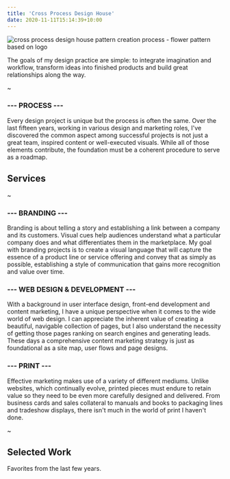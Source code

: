 ```yaml
---
title: 'Cross Process Design House'
date: 2020-11-11T15:14:39+10:00
---
```


![cross process design house pattern creation process - flower pattern based on logo](/images/cross-process-design-house-brand-pattern.png "cross process pattern")

The goals of my design practice are simple: to integrate imagination and workflow, transform ideas into finished products and build great relationships along the way.

~

### --- PROCESS ---

Every design project is unique but the process is often the same. Over the last fifteen years, working in various design and marketing roles, I've discovered the common aspect among successful projects is not just a great team, inspired content or well-executed visuals. While all of those elements contribute, the foundation must be a coherent procedure to serve as a roadmap. 

## Services

~

### --- BRANDING ---

Branding is about telling a story and establishing a link between a company and its customers. Visual cues help audiences understand what a particular company does and what differentiates them in the marketplace. My goal with branding projects is to create a visual language that will capture the essence of a product line or service offering and convey that as simply as possible, establishing a style of communication that gains more recognition and value over time.

### --- WEB DESIGN & DEVELOPMENT ---

With a background in user interface design, front-end development and content marketing, I have a unique perspective when it comes to the wide world of web design. I can appreciate the inherent value of creating a beautiful, navigable collection of pages, but I also understand the necessity of getting those pages ranking on search engines and generating leads. These days a comprehensive content marketing strategy is just as foundational as a site map, user flows and page designs. 

### --- PRINT ---

Effective marketing makes use of a variety of different mediums. Unlike websites, which continually evolve, printed pieces must endure to retain value so they need to be even more carefully designed and delivered. From business cards and sales collateral to manuals and books to packaging lines and tradeshow displays, there isn't much in the world of print I haven't done. 

~

## Selected Work

Favorites from the last few years.